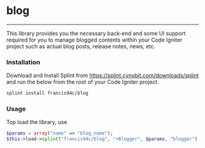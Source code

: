 # blog #
----

This library provides you the necessary back-end and some UI support required for you to manage blogged contents within your Code Igniter project such as actual blog posts, release notes, news, etc.

### Installation ###
Download and Install Splint from https://splint.cynobit.com/downloads/splint and run the below from the root of your Code Igniter project.
```bash
splint install francis94c/blog
```
### Usage ###
Top load the library, use
```php
$params = array("name" => "blog_name");
$this->load->splint("francis94c/blog", "+Blogger", $params, "blogger");
```
